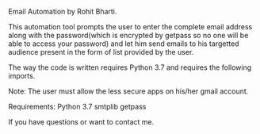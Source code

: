  Email Automation by Rohit Bharti.

This automation tool prompts the user to enter the complete email address along with the password(which is encrypted by
 getpass so no one will be able to access your password) and let him send emails to his targetted audience present in the
 form of list provided by the user.

The way the code is written requires Python 3.7 and requires the following imports.

Note: The user must allow the less secure apps on his/her gmail account.

Requirements:
Python 3.7
smtplib
getpass

If you have questions or want to contact me.
